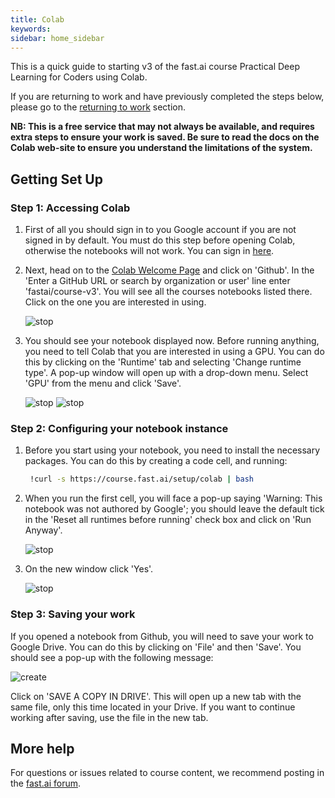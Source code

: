 ```yaml
---
title: Colab
keywords: 
sidebar: home_sidebar
---
```


This is a quick guide to starting v3 of the fast.ai course Practical Deep Learning for Coders using Colab. 

If you are returning to work and have previously completed the steps below, please go to the [returning to work](https://course.fast.ai/update_colab.html) section.

**NB: This is a free service that may not always be available, and requires extra steps to ensure your work is saved. Be sure to read the docs on the Colab web-site to ensure you understand the limitations of the system.**

## Getting Set Up

### Step 1: Accessing Colab

1. First of all you should sign in to you Google account if you are not signed in by default. You must do this step before opening Colab, otherwise the notebooks will not work. You can sign in [here](https://accounts.google.com/signin/v2/identifier?hl=en-gb&flowName=GlifWebSignIn&flowEntry=ServiceLogin).

1. Next, head on to the [Colab Welcome Page](https://colab.research.google.com/notebooks/welcome.ipynb#recent=true) and click on 'Github'. In the 'Enter a GitHub URL or search by organization or user' line enter 'fastai/course-v3'. You will see all the courses notebooks listed there. Click on the one you are interested in using.

    <img alt="stop" src="/images/colab/01.png" class="screenshot">

1. You should see your notebook displayed now. Before running anything, you need to tell Colab that you are interested in using a GPU. You can do this by clicking on the 'Runtime' tab and selecting 'Change runtime type'. A pop-up window will open up with a drop-down menu. Select 'GPU' from the menu and click 'Save'.

    <img alt="stop" src="/images/colab/03.png" class="screenshot">

    <img alt="stop" src="/images/colab/04.png" class="screenshot">


### Step 2: Configuring your notebook instance

1. Before you start using your notebook, you need to install the necessary packages. You can do this by creating a code cell, and running:

    ```bash
     !curl -s https://course.fast.ai/setup/colab | bash
    ```

1. When you run the first cell, you will face a pop-up saying 'Warning: This notebook was not authored by Google'; you should leave the default tick in the 'Reset all runtimes before running' check box and click on 'Run Anyway'.

    <img alt="stop" src="/images/colab/02.png" class="screenshot">

1. On the new window click 'Yes'.

    <img alt="stop" src="/images/colab/08.png" class="screenshot">

### Step 3: Saving your work

If you opened a notebook from Github, you will need to save your work to Google Drive. You can do this by clicking on 'File' and then 'Save'. You should see a pop-up with the following message:

<img alt="create" src="/images/colab/09.png" class="screenshot">

Click on 'SAVE A COPY IN DRIVE'. This will open up a new tab with the same file, only this time located in your Drive. If you want to continue working after saving,  use the file in the new tab.

## More help

For questions or issues related to course content, we recommend posting in the [fast.ai forum](http://forums.fast.ai/).

